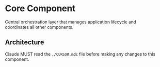 # Core Component

Central orchestration layer that manages application lifecycle and coordinates all other components.

## Architecture  
Claude MUST read the `./CURSOR.mdc` file before making any changes to this component.